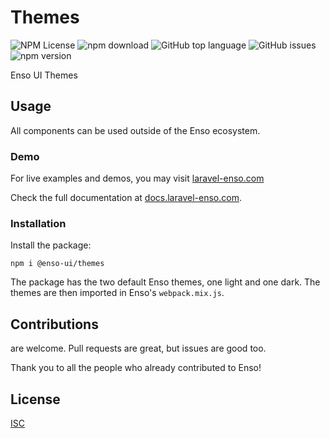 # Themes

![NPM License](https://img.shields.io/npm/l/@enso-ui/themes.svg)
![npm download](https://img.shields.io/npm/dm/@enso-ui/themes.svg)
![GitHub top language](https://img.shields.io/github/languages/top/enso-ui/themes.svg)
![GitHub issues](https://img.shields.io/github/issues/enso-ui/themes.svg)
![npm version](https://img.shields.io/npm/v/@enso-ui/themes.svg)

Enso UI Themes

## Usage

All components can be used outside of the Enso ecosystem.

### Demo

For live examples and demos, you may visit [laravel-enso.com](https://www.laravel-enso.com)

Check the full documentation at  [docs.laravel-enso.com](https://docs.laravel-enso.com).

### Installation

Install the package:
```
npm i @enso-ui/themes
```

The package has the two default Enso themes, one light and one dark. 
The themes are then imported in Enso's `webpack.mix.js`.

## Contributions

are welcome. Pull requests are great, but issues are good too.

Thank you to all the people who already contributed to Enso!

## License

[ISC](https://opensource.org/licenses/ISC)
